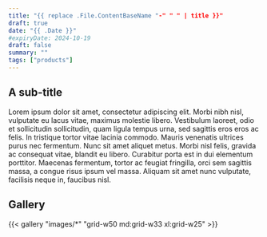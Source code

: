 ```yaml
---
title: "{{ replace .File.ContentBaseName "-" " " | title }}"
draft: true
date: "{{ .Date }}"
#expiryDate: 2024-10-19
draft: false
summary: ""
tags: ["products"]
---
```


## A sub-title

Lorem ipsum dolor sit amet, consectetur adipiscing elit. Morbi nibh nisl, vulputate eu lacus vitae, maximus molestie libero. Vestibulum laoreet, odio et sollicitudin sollicitudin, quam ligula tempus urna, sed sagittis eros eros ac felis. In tristique tortor vitae lacinia commodo. Mauris venenatis ultrices purus nec fermentum. Nunc sit amet aliquet metus. Morbi nisl felis, gravida ac consequat vitae, blandit eu libero. Curabitur porta est in dui elementum porttitor. Maecenas fermentum, tortor ac feugiat fringilla, orci sem sagittis massa, a congue risus ipsum vel massa. Aliquam sit amet nunc vulputate, facilisis neque in, faucibus nisl.

## Gallery

{{< gallery "images/*" "grid-w50 md:grid-w33 xl:grid-w25" >}} 
 